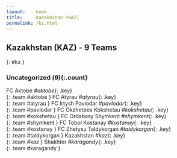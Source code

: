 ```yaml
---
layout:    book
title:     Kazakhstan (KAZ)
permalink: /kz.html
---
```


## Kazakhstan (KAZ) - 9 Teams
{: #kz }





### Uncategorized _(9)_{:.count}

FC Aktobe _#aktobe_{: .key} <br>
{: .team #aktobe }
FC Atyrau _#atyrau_{: .key} <br>
{: .team #atyrau }
FC Irtysh Pavlodar _#pavlodar_{: .key} <br>
{: .team #pavlodar }
FC Okzhetpes Kokshetau _#kokshetau_{: .key} <br>
{: .team #kokshetau }
FC Ordabasy Shymkent _#shymkent_{: .key} <br>
{: .team #shymkent }
FC Tobol Kostanay _#kostanay_{: .key} <br>
{: .team #kostanay }
FC Zhetysu Taldykorgan _#taldykorgan_{: .key} <br>
{: .team #taldykorgan }
Kazakhstan _#kaz_{: .key} <br>
{: .team #kaz }
Shakhter _#karagandy_{: .key} <br>
{: .team #karagandy }


 
